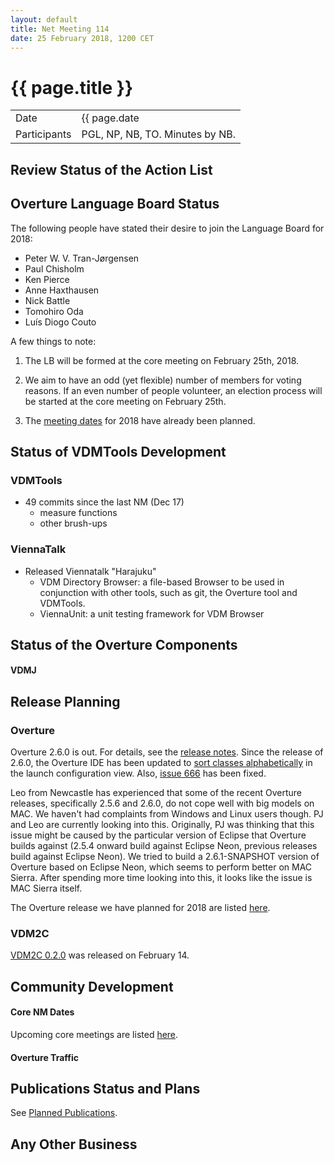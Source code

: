 ```yaml
---
layout: default
title: Net Meeting 114
date: 25 February 2018, 1200 CET
---
```


<script src="http://code.jquery.com/jquery-1.11.1.min.js">
</script>
<script src="/javascripts/edit.js"></script>
<script>setEditButonNm();</script>

# {{ page.title }}

|||
|---|---|
| Date | {{ page.date | date: "%-d %B %Y, %R %Z"}} |
| Participants | PGL, NP, NB, TO.  Minutes by NB. |

## Review Status of the Action List


## Overture Language Board Status

The following people have stated their desire to join the Language Board for 2018:

* Peter W. V. Tran-Jørgensen
* Paul Chisholm
* Ken Pierce
* Anne Haxthausen
* Nick Battle
* Tomohiro Oda
* Luís Diogo Couto

A few things to note:

1. The LB will be formed at the core meeting on February 25th, 2018.

2. We aim to have an odd (yet flexible) number of members for voting reasons. If an even number of people volunteer, an election process will be started at the core meeting on February 25th.

3. The [meeting dates](https://github.com/overturetool/language/wiki/Language-Board-NetMeeting-Minutes#meeting-dates-for-2018) for 2018 have already been planned.

## Status of VDMTools Development
### VDMTools

* 49 commits since the last NM (Dec 17)
  - measure functions
  - other brush-ups

### ViennaTalk

* Released Viennatalk "Harajuku"
  - VDM Directory Browser: a file-based Browser to be used in conjunction with other tools, such as git, the Overture tool and VDMTools.
  - ViennaUnit: a unit testing framework for VDM Browser

##  Status of the Overture Components
#### VDMJ



##  Release Planning

### Overture

Overture 2.6.0 is out. For details, see the [release notes](https://github.com/overturetool/overture/releases/tag/Release%2F2.6.0).
 Since the release of 2.6.0, the Overture IDE has been updated to [sort classes alphabetically](https://github.com/overturetool/overture/issues/665) in the launch configuration view. Also, [issue 666](https://github.com/overturetool/overture/issues/666) has been fixed.
 
Leo from Newcastle has experienced that some of the recent Overture releases, specifically 2.5.6 and 2.6.0, do not cope well with big models on MAC. We haven't had complaints from Windows and Linux users though. PJ and Leo are currently looking into this. Originally, PJ was thinking that this issue might be caused by the particular version of Eclipse that Overture builds against (2.5.4 onward build against Eclipse Neon, previous releases build against Eclipse Neon). We tried to build a 2.6.1-SNAPSHOT version of Overture based on Eclipse Neon, which seems to perform better on MAC Sierra. After spending more time looking into this, it looks like the issue is MAC Sierra itself.

The Overture release we have planned for 2018 are listed [here](https://github.com/overturetool/overture/milestones).

### VDM2C

[VDM2C 0.2.0](https://github.com/overturetool/vdm2c/releases) was released on February 14.

##  Community Development

#### Core NM Dates

Upcoming core meetings are listed [here](http://overturetool.org/netmeetings/).

#### Overture Traffic


##  Publications Status and Plans

See [Planned Publications](http://overturetool.org/publications/PlannedPublications.html).

##  Any Other Business




